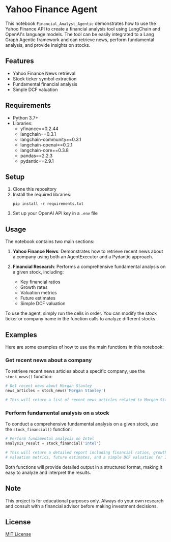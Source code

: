 # Yahoo Finance Agent

This notebook `Financial_Analyst_Agentic` demonstrates how to use the Yahoo Finance API to create a financial analysis tool using LangChain and OpenAI's language models. The tool can be easily integrated to a Lang Graph Agentic framework and can retrieve news, perform fundamental analysis, and provide insights on stocks.

## Features

- Yahoo Finance News retrieval
- Stock ticker symbol extraction
- Fundamental financial analysis
- Simple DCF valuation

## Requirements

- Python 3.7+
- Libraries: 
  - yfinance==0.2.44
  - langchain==0.3.1
  - langchain-community==0.3.1
  - langchain-openai==0.2.1
  - langchain-core==0.3.8
  - pandas==2.2.3
  - pydantic==2.9.1

## Setup

1. Clone this repository
2. Install the required libraries:
   ```
   pip install -r requirements.txt
   ```
3. Set up your OpenAI API key in a `.env` file

## Usage

The notebook contains two main sections:

1. **Yahoo Finance News**: Demonstrates how to retrieve recent news about a company using both an AgentExecutor and a Pydantic approach.

2. **Financial Research**: Performs a comprehensive fundamental analysis on a given stock, including:
   - Key financial ratios
   - Growth rates
   - Valuation metrics
   - Future estimates
   - Simple DCF valuation

To use the agent, simply run the cells in order. You can modify the stock ticker or company name in the function calls to analyze different stocks.

## Examples

Here are some examples of how to use the main functions in this notebook:

### Get recent news about a company

To retrieve recent news articles about a specific company, use the `stock_news()` function:

```python
# Get recent news about Morgan Stanley
news_articles = stock_news('Morgan Stanley')

# This will return a list of recent news articles related to Morgan Stanley
```

### Perform fundamental analysis on a stock

To conduct a comprehensive fundamental analysis on a given stock, use the `stock_financial()` function:

```python
# Perform fundamental analysis on Intel
analysis_result = stock_financial('intel')

# This will return a detailed report including financial ratios, growth rates,
# valuation metrics, future estimates, and a simple DCF valuation for Intel
```

Both functions will provide detailed output in a structured format, making it easy to analyze and interpret the results.


## Note

This project is for educational purposes only. Always do your own research and consult with a financial advisor before making investment decisions.

## License

[MIT License](LICENSE)